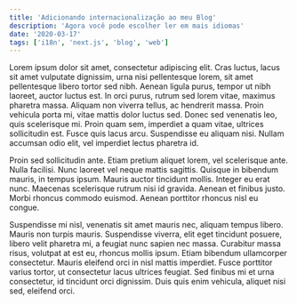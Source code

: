 ```yaml
---
title: 'Adicionando internacionalização ao meu Blog'
description: 'Agora você pode escolher ler em mais idiomas'
date: '2020-03-17'
tags: ['i18n', 'next.js', 'blog', 'web']
---
```


Lorem ipsum dolor sit amet, consectetur adipiscing elit. Cras luctus, lacus sit amet vulputate dignissim, urna nisi pellentesque lorem, sit amet pellentesque libero tortor sed nibh. Aenean ligula purus, tempor ut nibh laoreet, auctor luctus est. In orci purus, rutrum sed lorem vitae, maximus pharetra massa. Aliquam non viverra tellus, ac hendrerit massa. Proin vehicula porta mi, vitae mattis dolor luctus sed. Donec sed venenatis leo, quis scelerisque mi. Proin quam sem, imperdiet a quam vitae, ultrices sollicitudin est. Fusce quis lacus arcu. Suspendisse eu aliquam nisi. Nullam accumsan odio elit, vel imperdiet lectus pharetra id.

Proin sed sollicitudin ante. Etiam pretium aliquet lorem, vel scelerisque ante. Nulla facilisi. Nunc laoreet vel neque mattis sagittis. Quisque in bibendum mauris, in tempus ipsum. Mauris auctor tincidunt mollis. Integer eu erat nunc. Maecenas scelerisque rutrum nisi id gravida. Aenean et finibus justo. Morbi rhoncus commodo euismod. Aenean porttitor rhoncus nisl eu congue.

Suspendisse mi nisl, venenatis sit amet mauris nec, aliquam tempus libero. Mauris non turpis mauris. Suspendisse viverra, elit eget tincidunt posuere, libero velit pharetra mi, a feugiat nunc sapien nec massa. Curabitur massa risus, volutpat at est eu, rhoncus mollis ipsum. Etiam bibendum ullamcorper consectetur. Mauris eleifend orci in nisl mattis imperdiet. Fusce porttitor varius tortor, ut consectetur lacus ultrices feugiat. Sed finibus mi et urna consectetur, id tincidunt orci dignissim. Duis quis enim vehicula, aliquet nisi sed, eleifend orci.
